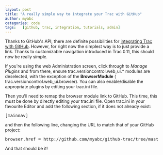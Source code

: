 ```yaml
---
layout: post
title: "A really simple way to integrate your Trac with GitHub"
author: myabc
categories: code
tags:   [github, trac, integration, tutorials, admin]
---
```



Thanks to GitHub's API, there are definite possibilities for <a href="http://github.com/myabc/github-trac/tree/master">integrating Trac with GitHub</a>. However, for right now the simplest way is to just provide a link. Thanks to customizable navigation introduced in Trac 0.11, this should now be really simple.

If you're using the web Administration screen, click through to <em>Manage Plugins</em> and from there, ensure trac.versioncontrol.web_ui.* modules are deselected, with the exception of the <strong>BrowserModule</strong> ( trac.versioncontrol.web_ui.browser). You can also enable/disable the appropriate plugins by editing your trac.ini file.

Then you'll need to remap the browser module link to GitHub. This time, this must be done by directly editing your trac.ini file. Open trac.ini in your favourite Editor and add the following section, if it does not already exist:
<pre>
[mainnav]
</pre>

and then the following line, changing the URL to match that of your GitHub project:
<pre>
browser.href = http://github.com/myabc/github-trac/tree/master
</pre>

And that should be it!
